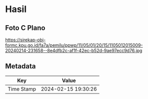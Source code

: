 # Hasil

## Foto C Plano

https://sirekap-obj-formc.kpu.go.id/fa7a/pemilu/ppwp/11/05/01/20/15/1105012015009-20240214-231658--8e4dfb2c-af1f-42ec-b52d-9ae97ecc9d76.jpg


## Metadata

| Key        | Value               |
| ---------- | ------------------- |
| Time Stamp | 2024-02-15 19:30:26 |



